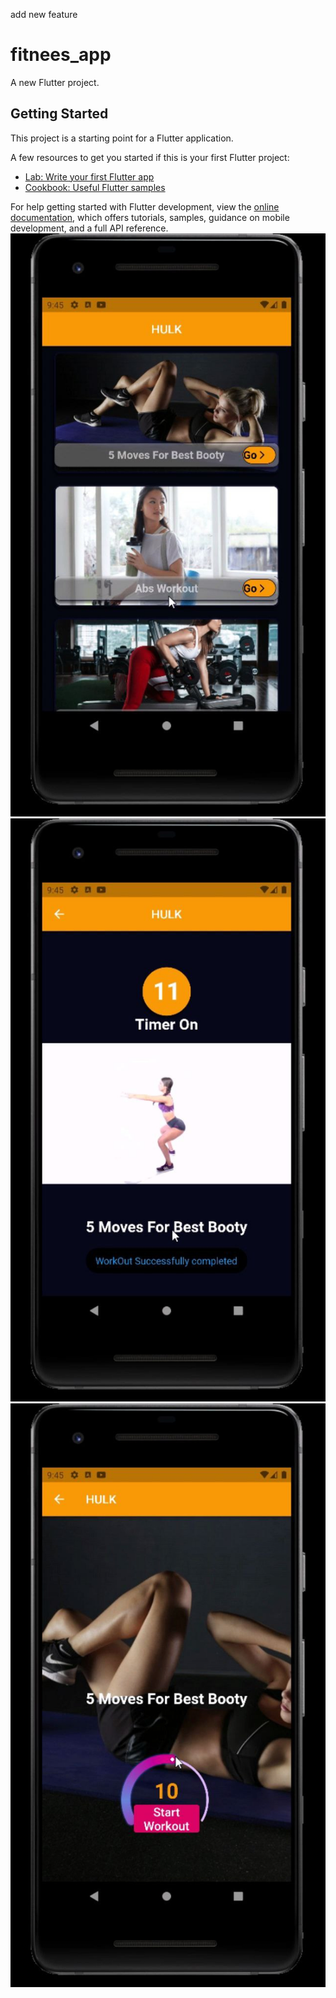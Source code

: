 add new feature

# fitnees_app

A new Flutter project.

## Getting Started

This project is a starting point for a Flutter application.

A few resources to get you started if this is your first Flutter project:

- [Lab: Write your first Flutter app](https://docs.flutter.dev/get-started/codelab)
- [Cookbook: Useful Flutter samples](https://docs.flutter.dev/cookbook)

For help getting started with Flutter development, view the
[online documentation](https://docs.flutter.dev/), which offers tutorials,
samples, guidance on mobile development, and a full API reference.
![ HULLK App ](https://github.com/abdallah116294/HULK_APP/blob/main/photo_2023-02-28_10-15-55.jpg)
![](https://github.com/abdallah116294/HULK_APP/blob/main/photo_2023-02-28_10-15-54.jpg)
![](https://github.com/abdallah116294/HULK_APP/blob/main/photo_2023-02-28_10-15-54%20(2).jpg)
